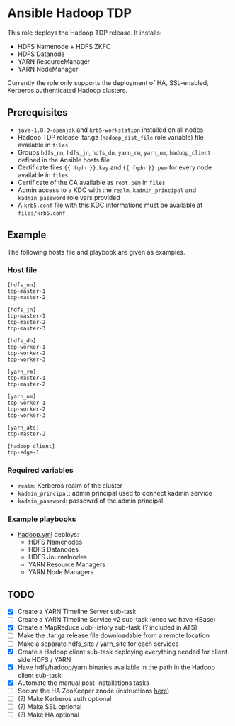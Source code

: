 # Ansible Hadoop TDP

This role deploys the Hadoop TDP release. It installs:

- HDFS Namenode + HDFS ZKFC
- HDFS Datanode
- YARN ResourceManager
- YARN NodeManager

Currently the role only supports the deployment of HA, SSL-enabled, Kerberos authenticated Hadoop clusters.

## Prerequisites

- `java-1.8.0-openjdk` and `krb5-workstation` installed on all nodes
- Hadoop TDP release .tar.gz (`hadoop_dist_file` role variable) file available in `files`
- Groups `hdfs_nn`, `hdfs_jn`, `hdfs_dn`, `yarn_rm`, `yarn_nm`, `hadoop_client` defined in the Ansible hosts file
- Certificate files `{{ fqdn }}.key` and `{{ fqdn }}.pem` for every node available in `files`
- Certificate of the CA available as `root.pem` in `files`
- Admin access to a KDC with the `realm`, `kadmin_principal` and `kadmin_password` role vars provided
- A `krb5.conf` file with this KDC informations must be available at `files/krb5.conf`

## Example

The following hosts file and playbook are given as examples.

### Host file

```
[hdfs_nn]
tdp-master-1
tdp-master-2

[hdfs_jn]
tdp-master-1
tdp-master-2
tdp-master-3

[hdfs_dn]
tdp-worker-1
tdp-worker-2
tdp-worker-3

[yarn_rm]
tdp-master-1
tdp-master-2

[yarn_nm]
tdp-worker-1
tdp-worker-2
tdp-worker-3

[yarn_ats]
tdp-master-2

[hadoop_client]
tdp-edge-1
```

### Required variables

- `realm`: Kerberos realm of the cluster
- `kadmin_principal`: admin principal used to connect kadmin service
- `kadmin_password`: passowrd of the admin principal

### Example playbooks

- [hadoop.yml](../../playbooks/hadoop.yml) deploys:
  - HDFS Namenodes
  - HDFS Datanodes
  - HDFS Journalnodes
  - YARN Resource Managers
  - YARN Node Managers

## TODO

- [x] Create a YARN Timeline Server sub-task
- [ ] Create a YARN Timeline Service v2 sub-task (once we have HBase)
- [x] Create a MapReduce JobHistory sub-task (? included in ATS)
- [ ] Make the .tar.gz release file downloadable from a remote location
- [ ] Make a separate hdfs_site / yarn_site for each services
- [x] Create a Hadoop client sub-task deploying everything needed for client side HDFS / YARN
- [x] Have hdfs/hadoop/yarn binaries available in the path in the Hadoop client sub-task
- [x] Automate the manual post-installations tasks
- [ ] Secure the HA ZooKeeper znode (instructions [here](https://hadoop.apache.org/docs/r3.1.1/hadoop-project-dist/hadoop-hdfs/HDFSHighAvailabilityWithQJM.html#Securing_access_to_ZooKeeper))
- [ ] (?) Make Kerberos auth optional
- [ ] (?) Make SSL optional
- [ ] (?) Make HA optional
